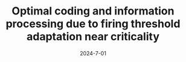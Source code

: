 ---
title: "Optimal coding and information processing due to firing threshold adaptation near criticality"
collection: publications
date: 2024-7-01
year: 2024
venue: '33rd Annual Computational Neuroscience Meeting: CNS*2024'
paperurl: 'https://sched.co/1e7uP'
citation: ' <u>M. Girardi-Schappo</u>,  L. Maler,  A. Longtin (2024): <i>Optimal coding and information processing due to firing threshold adaptation near criticality.</i> <b>33rd Annual Computational Neuroscience Meeting: CNS*2024 </b>.'
pubtype:  proceedings
---